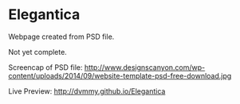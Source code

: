 # Elegantica
Webpage created from PSD file.

Not yet complete.

Screencap of PSD file: http://www.designscanyon.com/wp-content/uploads/2014/09/website-template-psd-free-download.jpg

Live Preview: http://dvmmy.github.io/Elegantica
